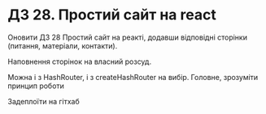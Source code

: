 # ДЗ 28. Простий сайт на react


Оновити ДЗ 28 Простий сайт на реакті, додавши відповідні сторінки (питання, матеріали, контакти).

Наповнення сторінок на власний розсуд.

Можна і з HashRouter, і з createHashRouter на вибір. Головне, зрозуміти принцип роботи 

Задеплоїти на гітхаб